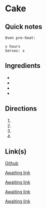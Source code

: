 # Cake

## Quick notes 
```
Oven pre-heat: 

x hours
Serves: x
```

## Ingredients
+ 
+ 
+ 
+ 


## Directions
1. 


1. 


1. 


1. 


## Link(s)
[Github](https://github.com/LarryMad/recipes/blob/master/cake-recipe.txt)

[Awaiting link](url)

[Awaiting link](url)

[Awaiting link](url)

[Awaiting link](url)
